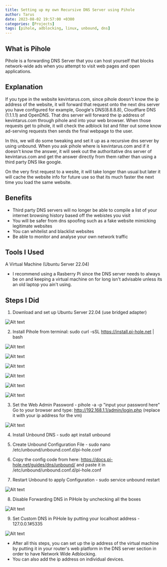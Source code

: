 ```yaml
---
title: Setting up my own Recursive DNS Server using Pihole
author: Tarus
date: 2023-08-02 19:57:00 +0300
categories: [Projects]
tags: [pihole, adblocking, linux, unbound, dns]
---
```


## What is Pihole
Pihole is a forwarding DNS Server that you can host yourself that blocks network-wide ads when you attempt to visit web pages and open applications.

## Explanation
If you type in the website kevintarus.com, since pihole doesn't know the ip address of the website, it will forward that request onto the next dns server you have configured for example, Google's DNS(8.8.8.8), Cloudflare DNS (1.1.1.1) and OpenDNS. That dns server will forward the ip address of kevintarus.com through pihole and into your web browser. When those requests get to pihole, it will check the adblock list and filter out some know ad-serving requests then sends the final webpage to the user.

In this, we will do some tweaking and set it up as a recursive dns server by using unbound. When you ask pihole where is kevintarus.com and if it doesn't know the answer, it will seek out the authoritative dns server of kevintarus.com and get the answer directly from them rather than using a third party DNS like google. 

On the very first request to a wesite, it will take longer than usual but later it will cache the website info for future use so that its much faster the next time you load the same website.

## Benefits
- Third party DNS servers will no longer be able to compile a list of your internet browsing history based off the webistes you visit
- You will be safer from dns spoofing such as a fake website mimicking legitimate websites
- You can whitelist and blacklist websites
- Be able to monitor and analyse your own network traffic 

## Tools I Used
A Virtual Machine (Ubuntu Server 22.04)

- I recommend using a Rasberry Pi since the DNS server needs to always be on and keeping a virtual machine on for long isn't advisable unless its an old laptop you ain't using.

## Steps I Did
1. Download and set up Ubuntu Server 22.04 (use bridged adapter)

![Alt text](/assets/pihole/image-3.png)

2. Install Pihole from terminal: sudo curl -sSL https://install.pi-hole.net | bash

![Alt text](/assets/pihole/image-4.png)

![Alt text](/assets/pihole/image-5.png)

![Alt text](/assets/pihole/image-6.png)

![Alt text](/assets/pihole/image-7.png)

![Alt text](/assets/pihole/image-8.png)

![Alt text](/assets/pihole/image-9.png)

3. Set the Web Admin Password - pihole -a -p "input your password here"
   Go to your browser and type: http://192.168.1.1/admin/login.php  (replace it with your ip address for the vm)

![Alt text](/assets/pihole/image-10.png)

4. Install Unbound DNS - sudo apt install unbound

5. Create Unbound Configuration File - sudo nano /etc/unbound/unbound.conf.d/pi-hole.conf

6. Copy the config code from here: https://docs.pi-hole.net/guides/dns/unbound/ and paste it in /etc/unbound/unbound.conf.d/pi-hole.conf 

7. Restart Unbound to apply Configuration - sudo service unbound restart

![Alt text](/assets/pihole/image-2.png)

8. Disable Forwarding DNS in PiHole by unchecking all the boxes

![Alt text](/assets/pihole/image-1.png)

9. Set Custom DNS in PiHole by putting your localhost address - 127.0.0.1#5335

![Alt text](/assets/pihole/image.png)


- After all this steps, you can set up the ip address of the virtual machine by putting it in your router's web platform in the DNS server section in order to have Network Wide Adblocking.
- You can also add the ip address on individual devices.